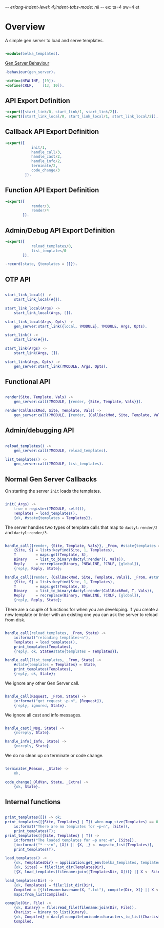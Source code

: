 -*- erlang-indent-level: 4;indent-tabs-mode: nil -*-
ex: ts=4 sw=4 et

# Overview

A simple gen server to load and serve templates.

```erlang

-module(belka_templates).

```

[Gen Server Behaviour](http://erlang.org/doc/design_principles/gen_server_concepts.html)

```erlang
-behaviour(gen_server).

-define(NEWLINE, [10]).
-define(CRLF,    [13, 10]).

```

## API Export Definition

```erlang
-export([start_link/0, start_link/1, start_link/2]).
-export([start_link_local/0, start_link_local/1, start_link_local/2]).

```

## Callback API Export Definition

```erlang
-export([
            init/1,
            handle_call/3,
            handle_cast/2,
            handle_info/2,
            terminate/2,
            code_change/3
         ]).


```

## Function API Export Definition

```erlang
-export([
            render/3,
            render/4
        ]).

```

## Admin/Debug API Export Definition

```erlang
-export([
            reload_templates/0,
            list_templates/0
        ]).

-record(state, {templates = []}).

```

## OTP API

```erlang

start_link_local() ->
    start_link_local(#{}).

start_link_local(Args) ->
    start_link_local(Args, []).

start_link_local(Args, Opts) ->
    gen_server:start_link({local, ?MODULE}, ?MODULE, Args, Opts).

start_link() ->
    start_link(#{}).

start_link(Args) ->
    start_link(Args, []).

start_link(Args, Opts) ->
    gen_server:start_link(?MODULE, Args, Opts).

```

## Functional API

```erlang

render(Site, Template, Vals) ->
    gen_server:call(?MODULE, {render, {Site, Template, Vals}}).

render(CallBackMod, Site, Template, Vals) ->
    gen_server:call(?MODULE, {render, {CallBackMod, Site, Template, Vals}}).

```

## Admin/debugging API

```erlang

reload_templates() ->
    gen_server:call(?MODULE, reload_templates).

list_templates() ->
    gen_server:call(?MODULE, list_templates).

```

## Normal Gen Server Callbacks

On starting the server `init` loads the templates.

```erlang

init(_Args) ->
    true = register(?MODULE, self()),
    Templates = load_templates(),
    {ok, #state{templates = Templates}}.

```

The server handles two types of template calls that map to `dactyl:render/2` and `dactyl:render/3`.

```erlang

handle_call({render, {Site, Template, Vals}}, _From, #state{templates = Templates} = State) ->
    {Site, S} = lists:keyfind(Site, 1, Templates),
    T         = maps:get(Template, S),
    Binary    = list_to_binary(dactyl:render(T, Vals)),
    Reply     = re:replace(Binary, ?NEWLINE, ?CRLF, [global]),
    {reply, Reply, State};

handle_call({render, {CallBackMod, Site, Template, Vals}}, _From, #state{templates = Templates} = State) ->
    {Site, S} = lists:keyfind(Site, 1, Templates),
    T         = maps:get(Template, S),
    Binary    = list_to_binary(dactyl:render(CallBackMod, T, Vals)),
    Reply     = re:replace(Binary, ?NEWLINE, ?CRLF, [global]),
    {reply, Reply, State};

```

There are a couple of functions for when you are developing. If you create a new template or tinker with an existing one you can ask the server to reload from disk.

```erlang

handle_call(reload_templates, _From, State) ->
    io:format("reloading templates~n"),
    Templates = load_templates(),
    print_templates(Templates),
    {reply, ok, State#state{templates = Templates}};

handle_call(list_templates, _From, State) ->
    #state{templates = Templates} = State,
    print_templates(Templates),
    {reply, ok, State};

```

We ignore any other Gen Server call.

```erlang

handle_call(Request, _From, State) ->
    io:format("got request ~p~n", [Request]),
    {reply, ignored, State}.

```

We ignore all cast and info messages.

```erlang

handle_cast(_Msg, State) ->
    {noreply, State}.

handle_info(_Info, State) ->
    {noreply, State}.

```

We do no clean up on terminate or code change.

```erlang

terminate(_Reason, _State) ->
    ok.

code_change(_OldVsn, State, _Extra) ->
    {ok, State}.

```

## Internal functions

```erlang

print_templates([]) -> ok;
print_templates([{Site, Templates} | T]) when map_size(Templates) == 0->
    io:format("There are no templates for ~p~n", [Site]),
    print_templates(T);
print_templates([{Site, Templates} | T]) ->
    io:format("The loaded templates for ~p are:~n", [Site]),
    [io:format("* ~s~n", [X]) || {X, _} <- maps:to_list(Templates)],
    print_templates(T).

load_templates() ->
    {ok, TemplatesDir} = application:get_env(belka_templates, templates_dir),
    {ok, Sites} = file:list_dir(TemplatesDir),
    [{X, load_templates(filename:join([TemplatesDir, X]))} || X <- Sites].

load_templates(Dir) ->
    {ok, Templates} = file:list_dir(Dir),
    Compiled = [{filename:basename(X, ".txt"), compile(Dir, X)} || X <- Templates],
    maps:from_list(Compiled).

compile(Dir, File) ->
    {ok, Binary} = file:read_file(filename:join(Dir, File)),
    CharList = binary_to_list(Binary),
    {ok, Compiled} = dactyl:compile(unicode:characters_to_list(CharList, utf8)),
    Compiled.
```
